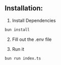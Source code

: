## Installation:

1. Install Dependencies

```bash
bun install
```

2. Fill out the .env file

3. Run it

```bash
bun run index.ts
```
